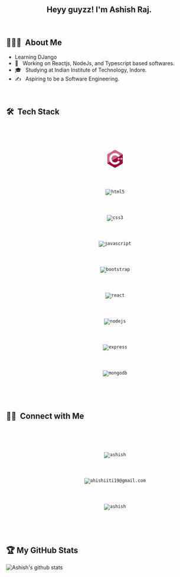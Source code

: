 
<h2 align="center"> Heyy  guyzz! I'm Ashish Raj.</h2>

<br />

 ## 👨🏻‍💻 &nbsp;About Me
-  Learning DJango
- 🤔 &nbsp; Working on Reactjs, NodeJs, and Typescript based softwares.
- 🎓 &nbsp; Studying at Indian Institute of Technology, Indore.
- ✍️ &nbsp; Aspiring to be a Software Engineering.

<br />

<h2> 🛠 &nbsp;Tech Stack</h2>
  
<br />
<p align="center" >
  <code>
		<a style="text-decoration: none" href="https://developer.mozilla.org/en-US/docs/Web/JavaScript" target="_blank">
			<img
				src="https://raw.githubusercontent.com/devicons/devicon/master/icons/cplusplus/cplusplus-original.svg"
				alt="javascript"
				width="50"
				height="50"
			/>
		</a>
	</code>
	<code>
		<a style="text-decoration: none" href="https://www.w3schools.com/html/" target="_blank">
			<img
				src="https://www.vectorlogo.zone/logos/w3_html5/w3_html5-icon.svg"
				alt="html5"
				width="50"
				height="50"
			/>
		</a>
	</code>
	<code>
		<a style="text-decoration: none" href="https://www.w3schools.com/css/" target="_blank">
			<img
				src="https://www.vectorlogo.zone/logos/netlifyapp_watercss/netlifyapp_watercss-ar21.svg"
				alt="css3"
				width="50"
				height="50"
			/>
		</a>
	</code>
	<code>
		<a style="text-decoration: none" href="https://developer.mozilla.org/en-US/docs/Web/JavaScript" target="_blank">
			<img
				src="https://www.vectorlogo.zone/logos/javascript/javascript-icon.svg"
				alt="javascript"
				width="50"
				height="50"
			/>
		</a>
	</code>
	<code>
		<a style="text-decoration: none" href="https://getbootstrap.com" target="_blank">
			<img
				src="https://www.vectorlogo.zone/logos/getbootstrap/getbootstrap-icon.svg"
				alt="bootstrap"
				width="50"
				height="50"
			/>
		</a>
	</code>
	<code>
		<a style="text-decoration: none" href="https://reactjs.org/" target="_blank">
			<img src="https://www.vectorlogo.zone/logos/reactjs/reactjs-icon.svg" alt="react" width="50"
				height="50" />
		</a>
	</code>
	<code>
		<a style="text-decoration: none" href="https://nodejs.org" target="_blank">
			<img src="https://www.vectorlogo.zone/logos/nodejs/nodejs-icon.svg" alt="nodejs" width="50"
				height="50" />
		</a>
	</code>
	<code>
		<a style="text-decoration: none" href="https://expressjs.com" target="_blank">
			<img
				src="https://www.vectorlogo.zone/logos/expressjs/expressjs-icon.svg"
				alt="express"
				width="50"
				height="50"
			/>
		</a>
	</code>
	<code>
		<a style="text-decoration: none" href="https://www.mongodb.com/" target="_blank">
			<img
				src="https://www.vectorlogo.zone/logos/mongodb/mongodb-icon.svg"
				alt="mongodb"
				width="50"
				height="50"
			/>
		</a>
	</code>
	
</p>

<br/>

<h2> 🤝🏻 &nbsp;Connect with Me </h2>

<br />

<p align="center">
	<code>
		<a style="text-decoration: none" href="https://www.linkedin.com/in/ashish-raj-0714151a8/" target="_blank">
			<img
				src="https://www.vectorlogo.zone/logos/linkedin/linkedin-icon.svg"
				alt="ashish"
				height="40"
				width="40"
			/>
		</a>
	</code>
	<code>
		<a style="text-decoration: none" href="mailto:ahishiiti19@gmail.com" target="_blank">
			<img
				src="https://www.vectorlogo.zone/logos/gmail/gmail-icon.svg"
				alt="ahishiiti19@gmail.com"
				height="40"
				width="40"
			/>
		</a>
	</code>  
  <code>
		<a style="text-decoration: none" href="https://www.instagram.com/ashish_r_19/" target="_blank">
			<img
				src="https://www.vectorlogo.zone/logos/instagram/instagram-icon.svg"
				alt="ashish"
				height="40"
				width="40"
			/>
		</a>
	</code>
</p>
<br />

## 🏆 My GitHub Stats
![Ashish's github stats](https://github-readme-stats.vercel.app/api?username=AshishRajIITI&show_icons=true&hide_border=true)
